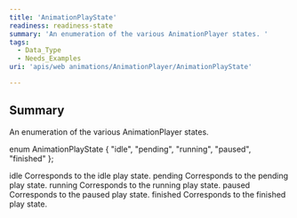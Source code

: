 ```yaml
---
title: 'AnimationPlayState'
readiness: readiness-state
summary: 'An enumeration of the various AnimationPlayer states. '
tags:
  - Data_Type
  - Needs_Examples
uri: 'apis/web animations/AnimationPlayer/AnimationPlayState'

---
```

## Summary

An enumeration of the various AnimationPlayer states.

 enum AnimationPlayState { "idle", "pending", "running", "paused", "finished" };

idle Corresponds to the idle play state. pending Corresponds to the pending play state. running Corresponds to the running play state. paused Corresponds to the paused play state. finished Corresponds to the finished play state.

